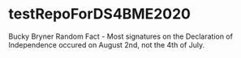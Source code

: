 # testRepoForDS4BME2020

Bucky Bryner Random Fact - Most signatures on the Declaration of Independence occured on August 2nd, not the 4th of July.  
